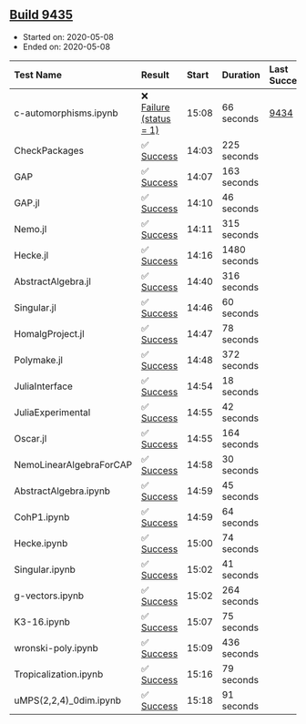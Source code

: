 ## [Build 9435](https://oscarci.mathematik.uni-kl.de/job/oscar/9435/)

* Started on: 2020-05-08
* Ended on: 2020-05-08

| Test Name    | Result | Start | Duration | Last Success | First Failure |
|:-------------|:-------|:------|:---------|:-------------|:--------------|
| c-automorphisms.ipynb | ❌ [Failure (status = 1)](https://oscarci.mathematik.uni-kl.de/job/oscar/9435/artifact/logs/build-9435/c-automorphisms.ipynb.log) | 15:08 | 66 seconds | [9434](https://oscarci.mathematik.uni-kl.de/job/oscar/9434/) | [9435](https://oscarci.mathematik.uni-kl.de/job/oscar/9435/) |
| CheckPackages | ✅ [Success](https://oscarci.mathematik.uni-kl.de/job/oscar/9435/artifact/logs/build-9435/CheckPackages.log) | 14:03 | 225 seconds |  |  |
| GAP | ✅ [Success](https://oscarci.mathematik.uni-kl.de/job/oscar/9435/artifact/logs/build-9435/GAP.log) | 14:07 | 163 seconds |  |  |
| GAP.jl | ✅ [Success](https://oscarci.mathematik.uni-kl.de/job/oscar/9435/artifact/logs/build-9435/GAP.jl.log) | 14:10 | 46 seconds |  |  |
| Nemo.jl | ✅ [Success](https://oscarci.mathematik.uni-kl.de/job/oscar/9435/artifact/logs/build-9435/Nemo.jl.log) | 14:11 | 315 seconds |  |  |
| Hecke.jl | ✅ [Success](https://oscarci.mathematik.uni-kl.de/job/oscar/9435/artifact/logs/build-9435/Hecke.jl.log) | 14:16 | 1480 seconds |  |  |
| AbstractAlgebra.jl | ✅ [Success](https://oscarci.mathematik.uni-kl.de/job/oscar/9435/artifact/logs/build-9435/AbstractAlgebra.jl.log) | 14:40 | 316 seconds |  |  |
| Singular.jl | ✅ [Success](https://oscarci.mathematik.uni-kl.de/job/oscar/9435/artifact/logs/build-9435/Singular.jl.log) | 14:46 | 60 seconds |  |  |
| HomalgProject.jl | ✅ [Success](https://oscarci.mathematik.uni-kl.de/job/oscar/9435/artifact/logs/build-9435/HomalgProject.jl.log) | 14:47 | 78 seconds |  |  |
| Polymake.jl | ✅ [Success](https://oscarci.mathematik.uni-kl.de/job/oscar/9435/artifact/logs/build-9435/Polymake.jl.log) | 14:48 | 372 seconds |  |  |
| JuliaInterface | ✅ [Success](https://oscarci.mathematik.uni-kl.de/job/oscar/9435/artifact/logs/build-9435/JuliaInterface.log) | 14:54 | 18 seconds |  |  |
| JuliaExperimental | ✅ [Success](https://oscarci.mathematik.uni-kl.de/job/oscar/9435/artifact/logs/build-9435/JuliaExperimental.log) | 14:55 | 42 seconds |  |  |
| Oscar.jl | ✅ [Success](https://oscarci.mathematik.uni-kl.de/job/oscar/9435/artifact/logs/build-9435/Oscar.jl.log) | 14:55 | 164 seconds |  |  |
| NemoLinearAlgebraForCAP | ✅ [Success](https://oscarci.mathematik.uni-kl.de/job/oscar/9435/artifact/logs/build-9435/NemoLinearAlgebraForCAP.log) | 14:58 | 30 seconds |  |  |
| AbstractAlgebra.ipynb | ✅ [Success](https://oscarci.mathematik.uni-kl.de/job/oscar/9435/artifact/logs/build-9435/AbstractAlgebra.ipynb.log) | 14:59 | 45 seconds |  |  |
| CohP1.ipynb | ✅ [Success](https://oscarci.mathematik.uni-kl.de/job/oscar/9435/artifact/logs/build-9435/CohP1.ipynb.log) | 14:59 | 64 seconds |  |  |
| Hecke.ipynb | ✅ [Success](https://oscarci.mathematik.uni-kl.de/job/oscar/9435/artifact/logs/build-9435/Hecke.ipynb.log) | 15:00 | 74 seconds |  |  |
| Singular.ipynb | ✅ [Success](https://oscarci.mathematik.uni-kl.de/job/oscar/9435/artifact/logs/build-9435/Singular.ipynb.log) | 15:02 | 41 seconds |  |  |
| g-vectors.ipynb | ✅ [Success](https://oscarci.mathematik.uni-kl.de/job/oscar/9435/artifact/logs/build-9435/g-vectors.ipynb.log) | 15:02 | 264 seconds |  |  |
| K3-16.ipynb | ✅ [Success](https://oscarci.mathematik.uni-kl.de/job/oscar/9435/artifact/logs/build-9435/K3-16.ipynb.log) | 15:07 | 75 seconds |  |  |
| wronski-poly.ipynb | ✅ [Success](https://oscarci.mathematik.uni-kl.de/job/oscar/9435/artifact/logs/build-9435/wronski-poly.ipynb.log) | 15:09 | 436 seconds |  |  |
| Tropicalization.ipynb | ✅ [Success](https://oscarci.mathematik.uni-kl.de/job/oscar/9435/artifact/logs/build-9435/Tropicalization.ipynb.log) | 15:16 | 79 seconds |  |  |
| uMPS(2,2,4)_0dim.ipynb | ✅ [Success](https://oscarci.mathematik.uni-kl.de/job/oscar/9435/artifact/logs/build-9435/uMPS-2-2-4-_0dim.ipynb.log) | 15:18 | 91 seconds |  |  |

